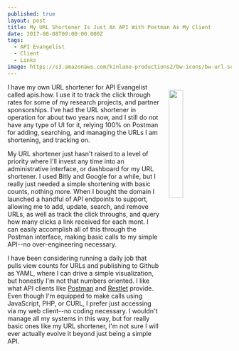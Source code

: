 ```yaml
---
published: true
layout: post
title: My URL Shortener Is Just An API With Postman As My Client
date: 2017-08-08T09:00:00.000Z
tags:
  - API Evangelist
  - Client
  - Links
image: https://s3.amazonaws.com/kinlane-productions2/bw-icons/bw-url-square.png
---
```

<p><img src="https://s3.amazonaws.com/kinlane-productions2/bw-icons/bw-url-square.png" align="right" width="25%" style="padding: 15px;" /></p>I have my own URL shortener for API Evangelist called apis.how. I use it to track the click through rates for some of my research projects, and partner sponsorships. I've had the URL shortener in operation for about two years now, and I still do not have any type of UI for it, relying 100% on Postman for adding, searching, and managing the URLs I am shortening, and tracking on.

My URL shortener just hasn't raised to a level of priority where I'll invest any time into an administrative interface, or dashboard for my URL shortener. I used Bitly and Google for a while, but I really just needed a simple shortening with basic counts, nothing more. When I bought the domain I launched a handful of API endpoints to support, allowing me to add, update, search, and remove URLs, as well as track the click throughs, and query how many clicks a link received for each mont. I can easily accomplish all of this through the Postman interface, making basic calls to my simple API--no over-engineering necessary.

I have been considering running a daily job that pulls view counts for URLs and publishing to Github as YAML, where I can drive a simple visualization, but honestly I'm not that numbers oriented. I like what API clients like [Postman](https://www.getpostman.com/) and [Restlet](https://restlet.com/) provide. Even though I'm equipped to make calls using JavaScript, PHP, or CURL, I prefer just accessing via my web client--no coding necessary. I wouldn't manage all my systems in this way, but for really basic ones like my URL shortener, I'm not sure I will ever actually evolve it beyond just being a simple API.
